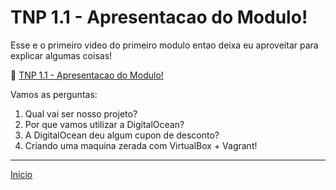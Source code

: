 # TNP 1.1 - Apresentacao do Modulo!

Esse e o primeiro video do primeiro modulo entao deixa eu aproveitar para explicar algumas coisas!


🎥 [TNP 1.1 - Apresentacao do Modulo!]()


Vamos as perguntas:

1. Qual vai ser nosso projeto?
1. Por que vamos utilizar a DigitalOcean?
1. A DigitalOcean deu algum cupon de desconto?
1. Criando uma maquina zerada com VirtualBox + Vagrant!


---

[Inicio](/README.md)